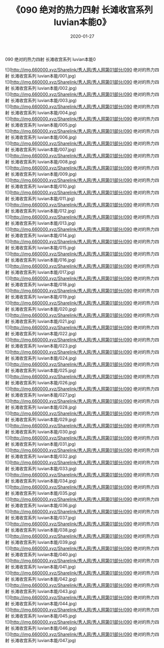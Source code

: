 ﻿---
layout: post
title:  《090 绝对的热力四射 长滩收宫系列 luvian本能0》
date:   2020-01-27
img: http://img.660000.xyz/Sharelink/秀人网/秀人网第01部分/090 绝对的热力四射 长滩收宫系列 luvian本能0/000.jpg
categories: [美女, 清纯, 唯美]
---

090 绝对的热力四射 长滩收宫系列 luvian本能0

  ![](http://img.660000.xyz/Sharelink/秀人网/秀人网第01部分/090 绝对的热力四射 长滩收宫系列 luvian本能/001.jpg) <br> ![](http://img.660000.xyz/Sharelink/秀人网/秀人网第01部分/090 绝对的热力四射 长滩收宫系列 luvian本能/002.jpg) <br> ![](http://img.660000.xyz/Sharelink/秀人网/秀人网第01部分/090 绝对的热力四射 长滩收宫系列 luvian本能/003.jpg) <br> ![](http://img.660000.xyz/Sharelink/秀人网/秀人网第01部分/090 绝对的热力四射 长滩收宫系列 luvian本能/004.jpg) <br> ![](http://img.660000.xyz/Sharelink/秀人网/秀人网第01部分/090 绝对的热力四射 长滩收宫系列 luvian本能/005.jpg) <br> ![](http://img.660000.xyz/Sharelink/秀人网/秀人网第01部分/090 绝对的热力四射 长滩收宫系列 luvian本能/006.jpg) <br> ![](http://img.660000.xyz/Sharelink/秀人网/秀人网第01部分/090 绝对的热力四射 长滩收宫系列 luvian本能/007.jpg) <br> ![](http://img.660000.xyz/Sharelink/秀人网/秀人网第01部分/090 绝对的热力四射 长滩收宫系列 luvian本能/008.jpg) <br> ![](http://img.660000.xyz/Sharelink/秀人网/秀人网第01部分/090 绝对的热力四射 长滩收宫系列 luvian本能/009.jpg) <br> ![](http://img.660000.xyz/Sharelink/秀人网/秀人网第01部分/090 绝对的热力四射 长滩收宫系列 luvian本能/010.jpg) <br> ![](http://img.660000.xyz/Sharelink/秀人网/秀人网第01部分/090 绝对的热力四射 长滩收宫系列 luvian本能/011.jpg) <br> ![](http://img.660000.xyz/Sharelink/秀人网/秀人网第01部分/090 绝对的热力四射 长滩收宫系列 luvian本能/012.jpg) <br> ![](http://img.660000.xyz/Sharelink/秀人网/秀人网第01部分/090 绝对的热力四射 长滩收宫系列 luvian本能/013.jpg) <br> ![](http://img.660000.xyz/Sharelink/秀人网/秀人网第01部分/090 绝对的热力四射 长滩收宫系列 luvian本能/014.jpg) <br> ![](http://img.660000.xyz/Sharelink/秀人网/秀人网第01部分/090 绝对的热力四射 长滩收宫系列 luvian本能/015.jpg) <br> ![](http://img.660000.xyz/Sharelink/秀人网/秀人网第01部分/090 绝对的热力四射 长滩收宫系列 luvian本能/016.jpg) <br> ![](http://img.660000.xyz/Sharelink/秀人网/秀人网第01部分/090 绝对的热力四射 长滩收宫系列 luvian本能/017.jpg) <br> ![](http://img.660000.xyz/Sharelink/秀人网/秀人网第01部分/090 绝对的热力四射 长滩收宫系列 luvian本能/018.jpg) <br> ![](http://img.660000.xyz/Sharelink/秀人网/秀人网第01部分/090 绝对的热力四射 长滩收宫系列 luvian本能/019.jpg) <br> ![](http://img.660000.xyz/Sharelink/秀人网/秀人网第01部分/090 绝对的热力四射 长滩收宫系列 luvian本能/020.jpg) <br> ![](http://img.660000.xyz/Sharelink/秀人网/秀人网第01部分/090 绝对的热力四射 长滩收宫系列 luvian本能/021.jpg) <br> ![](http://img.660000.xyz/Sharelink/秀人网/秀人网第01部分/090 绝对的热力四射 长滩收宫系列 luvian本能/022.jpg) <br> ![](http://img.660000.xyz/Sharelink/秀人网/秀人网第01部分/090 绝对的热力四射 长滩收宫系列 luvian本能/023.jpg) <br> ![](http://img.660000.xyz/Sharelink/秀人网/秀人网第01部分/090 绝对的热力四射 长滩收宫系列 luvian本能/024.jpg) <br> ![](http://img.660000.xyz/Sharelink/秀人网/秀人网第01部分/090 绝对的热力四射 长滩收宫系列 luvian本能/025.jpg) <br> ![](http://img.660000.xyz/Sharelink/秀人网/秀人网第01部分/090 绝对的热力四射 长滩收宫系列 luvian本能/026.jpg) <br> ![](http://img.660000.xyz/Sharelink/秀人网/秀人网第01部分/090 绝对的热力四射 长滩收宫系列 luvian本能/027.jpg) <br> ![](http://img.660000.xyz/Sharelink/秀人网/秀人网第01部分/090 绝对的热力四射 长滩收宫系列 luvian本能/028.jpg) <br> ![](http://img.660000.xyz/Sharelink/秀人网/秀人网第01部分/090 绝对的热力四射 长滩收宫系列 luvian本能/029.jpg) <br> ![](http://img.660000.xyz/Sharelink/秀人网/秀人网第01部分/090 绝对的热力四射 长滩收宫系列 luvian本能/030.jpg) <br> ![](http://img.660000.xyz/Sharelink/秀人网/秀人网第01部分/090 绝对的热力四射 长滩收宫系列 luvian本能/031.jpg) <br> ![](http://img.660000.xyz/Sharelink/秀人网/秀人网第01部分/090 绝对的热力四射 长滩收宫系列 luvian本能/032.jpg) <br> ![](http://img.660000.xyz/Sharelink/秀人网/秀人网第01部分/090 绝对的热力四射 长滩收宫系列 luvian本能/033.jpg) <br> ![](http://img.660000.xyz/Sharelink/秀人网/秀人网第01部分/090 绝对的热力四射 长滩收宫系列 luvian本能/034.jpg) <br> ![](http://img.660000.xyz/Sharelink/秀人网/秀人网第01部分/090 绝对的热力四射 长滩收宫系列 luvian本能/035.jpg) <br> ![](http://img.660000.xyz/Sharelink/秀人网/秀人网第01部分/090 绝对的热力四射 长滩收宫系列 luvian本能/036.jpg) <br> ![](http://img.660000.xyz/Sharelink/秀人网/秀人网第01部分/090 绝对的热力四射 长滩收宫系列 luvian本能/037.jpg) <br> ![](http://img.660000.xyz/Sharelink/秀人网/秀人网第01部分/090 绝对的热力四射 长滩收宫系列 luvian本能/038.jpg) <br> ![](http://img.660000.xyz/Sharelink/秀人网/秀人网第01部分/090 绝对的热力四射 长滩收宫系列 luvian本能/039.jpg) <br> ![](http://img.660000.xyz/Sharelink/秀人网/秀人网第01部分/090 绝对的热力四射 长滩收宫系列 luvian本能/040.jpg) <br> ![](http://img.660000.xyz/Sharelink/秀人网/秀人网第01部分/090 绝对的热力四射 长滩收宫系列 luvian本能/041.jpg) <br> ![](http://img.660000.xyz/Sharelink/秀人网/秀人网第01部分/090 绝对的热力四射 长滩收宫系列 luvian本能/042.jpg) <br> ![](http://img.660000.xyz/Sharelink/秀人网/秀人网第01部分/090 绝对的热力四射 长滩收宫系列 luvian本能/043.jpg) <br> ![](http://img.660000.xyz/Sharelink/秀人网/秀人网第01部分/090 绝对的热力四射 长滩收宫系列 luvian本能/044.jpg) <br> ![](http://img.660000.xyz/Sharelink/秀人网/秀人网第01部分/090 绝对的热力四射 长滩收宫系列 luvian本能/045.jpg) <br> ![](http://img.660000.xyz/Sharelink/秀人网/秀人网第01部分/090 绝对的热力四射 长滩收宫系列 luvian本能/046.jpg) <br> ![](http://img.660000.xyz/Sharelink/秀人网/秀人网第01部分/090 绝对的热力四射 长滩收宫系列 luvian本能/047.jpg) <br>